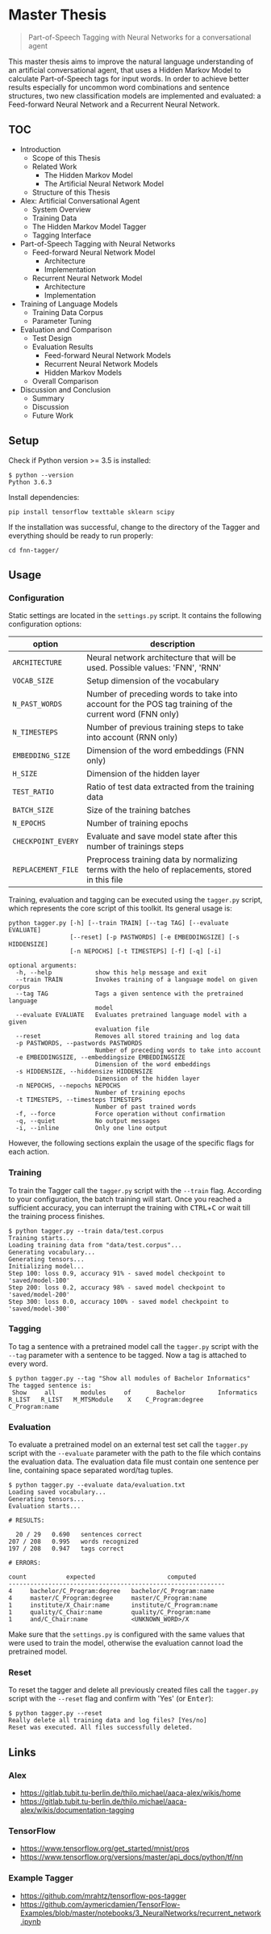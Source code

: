 # Master Thesis

> Part-of-Speech Tagging with Neural Networks for a conversational agent

This master thesis aims to improve the natural language understanding of an artificial conversational agent, that uses a Hidden Markov Model to calculate Part-of-Speech tags for input words. In order to achieve better results especially for uncommon word combinations and sentence structures, two new classification models are implemented and evaluated: a Feed-forward Neural Network and a Recurrent Neural Network.

## TOC

- Introduction
  - Scope of this Thesis
  - Related Work
    - The Hidden Markov Model
    - The Artificial Neural Network Model
  - Structure of this Thesis
- Alex: Artificial Conversational Agent
  - System Overview
  - Training Data
  - The Hidden Markov Model Tagger
  - Tagging Interface
- Part-of-Speech Tagging with Neural Networks
  - Feed-forward Neural Network Model
    - Architecture
    - Implementation
  - Recurrent Neural Network Model
    - Architecture
    - Implementation
- Training of Language Models
  - Training Data Corpus
  - Parameter Tuning
- Evaluation and Comparison
  - Test Design
  - Evaluation Results
    - Feed-forward Neural Network Models
    - Recurrent Neural Network Models
    - Hidden Markov Models
  - Overall Comparison
- Discussion and Conclusion
  - Summary
  - Discussion
  - Future Work

## Setup

Check if Python version >= 3.5 is installed:

    $ python --version
    Python 3.6.3

Install dependencies:

    pip install tensorflow texttable sklearn scipy

If the installation was successful, change to the directory of the Tagger and everything should be ready to run properly:

    cd fnn-tagger/

## Usage

### Configuration

Static settings are located in the `settings.py` script. It contains the following configuration options:

| option | description |
| ------ | ----------- |
| `ARCHITECTURE` | Neural network architecture that will be used. Possible values: 'FNN', 'RNN' |
| `VOCAB_SIZE` | Setup dimension of the vocabulary |
| `N_PAST_WORDS` | Number of preceding words to take into account for the POS tag training of the current word (FNN only) |
| `N_TIMESTEPS` | Number of previous training steps to take into account (RNN only) |
| `EMBEDDING_SIZE` | Dimension of the word embeddings (FNN only) |
| `H_SIZE` | Dimension of the hidden layer |
| `TEST_RATIO` | Ratio of test data extracted from the training data |
| `BATCH_SIZE` | Size of the training batches |
| `N_EPOCHS` | Number of training epochs |
| `CHECKPOINT_EVERY` | Evaluate and save model state after this number of trainings steps |
| `REPLACEMENT_FILE` | Preprocess training data by normalizing terms with the helo of replacements, stored in this file |

Training, evaluation and tagging can be executed using the `tagger.py` script, which represents the core script of this toolkit. Its general usage is:

    python tagger.py [-h] [--train TRAIN] [--tag TAG] [--evaluate EVALUATE]
                     [--reset] [-p PASTWORDS] [-e EMBEDDINGSIZE] [-s HIDDENSIZE]
                     [-n NEPOCHS] [-t TIMESTEPS] [-f] [-q] [-i]

    optional arguments:
      -h, --help            show this help message and exit
      --train TRAIN         Invokes training of a language model on given corpus
      --tag TAG             Tags a given sentence with the pretrained language
                            model
      --evaluate EVALUATE   Evaluates pretrained language model with a given
                            evaluation file
      --reset               Removes all stored training and log data
      -p PASTWORDS, --pastwords PASTWORDS
                            Number of preceding words to take into account
      -e EMBEDDINGSIZE, --embeddingsize EMBEDDINGSIZE
                            Dimension of the word embeddings
      -s HIDDENSIZE, --hiddensize HIDDENSIZE
                            Dimension of the hidden layer
      -n NEPOCHS, --nepochs NEPOCHS
                            Number of training epochs
      -t TIMESTEPS, --timesteps TIMESTEPS
                            Number of past trained words
      -f, --force           Force operation without confirmation
      -q, --quiet           No output messages
      -i, --inline          Only one line output

However, the following sections explain the usage of the specific flags for each action.

### Training

To train the Tagger call the `tagger.py` script with the `--train` flag. According to your configuration, the batch training will start. Once you reached a sufficient accuracy, you can interrupt the training with <kbd>CTRL</kbd>+<kbd>C</kbd> or wait till the training process finishes.

    $ python tagger.py --train data/test.corpus
    Training starts...
    Loading training data from "data/test.corpus"...
    Generating vocabulary...
    Generating tensors...
    Initializing model...
    Step 100: loss 0.9, accuracy 91% - saved model checkpoint to 'saved/model-100'
    Step 200: loss 0.2, accuracy 98% - saved model checkpoint to 'saved/model-200'
    Step 300: loss 0.0, accuracy 100% - saved model checkpoint to 'saved/model-300'

### Tagging

To tag a sentence with a pretrained model call the `tagger.py` script with the `--tag` parameter with a sentence to be tagged. Now a tag is attached to every word.

    $ python tagger.py --tag "Show all modules of Bachelor Informatics"
    The tagged sentence is:
     Show     all       modules     of       Bachelor         Informatics
    R_LIST   R_LIST   M_MTSModule    X    C_Program:degree   C_Program:name

### Evaluation

To evaluate a pretrained model on an external test set call the `tagger.py` script with the `--evaluate` parameter with the path to the file which contains the evaluation data. The evaluation data file must contain one sentence per line, containing space separated word/tag tuples.

    $ python tagger.py --evaluate data/evaluation.txt
    Loading saved vocabulary...
    Generating tensors...
    Evaluation starts...

    # RESULTS:

      20 / 29   0.690   sentences correct
    207 / 208   0.995   words recognized
    197 / 208   0.947   tags correct

    # ERRORS:

    count           expected                    computed
    ------------------------------------------------------------
    4     bachelor/C_Program:degree   bachelor/C_Program:name
    4     master/C_Program:degree     master/C_Program:name
    1     institute/X_Chair:name      institute/C_Program:name
    1     quality/C_Chair:name        quality/C_Program:name
    1     and/C_Chair:name            <UNKNOWN_WORD>/X

 Make sure that the `settings.py` is configured with the same values that were used to train the model, otherwise the evaluation cannot load the pretrained model.

### Reset

To reset the tagger and delete all previously created files call the `tagger.py` script with the `--reset` flag and confirm with 'Yes' (or <kbd>Enter</kbd>):

    $ python tagger.py --reset
    Really delete all training data and log files? [Yes/no]
    Reset was executed. All files successfully deleted.

## Links

### Alex

- <https://gitlab.tubit.tu-berlin.de/thilo.michael/aaca-alex/wikis/home>
- <https://gitlab.tubit.tu-berlin.de/thilo.michael/aaca-alex/wikis/documentation-tagging>

### TensorFlow

- <https://www.tensorflow.org/get_started/mnist/pros>
- <https://www.tensorflow.org/versions/master/api_docs/python/tf/nn>

### Example Tagger

- <https://github.com/mrahtz/tensorflow-pos-tagger>
- <https://github.com/aymericdamien/TensorFlow-Examples/blob/master/notebooks/3_NeuralNetworks/recurrent_network.ipynb>